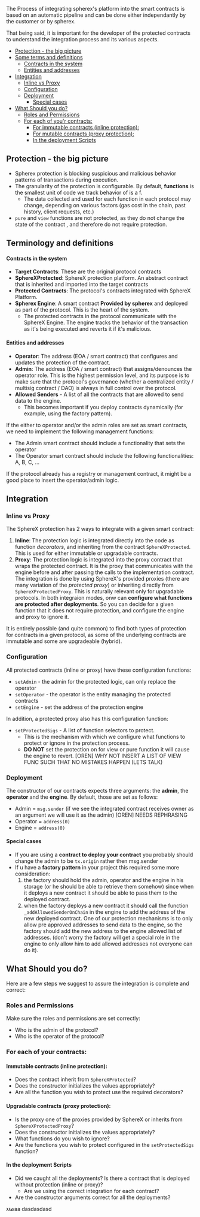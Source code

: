 The Process of integrating spherex's platform into the smart contracts is based on an automatic pipeline and can be done either independantly by the customer or by spherex.

That being said, it is important for the developer of the protected contracts to understand the integration process and its various aspects.

- [Protection  - the big picture](#protection----the-big-picture)
- [Some terms and definitions](#some-terms-and-definitions)
    - [Contracts in the system](#contracts-in-the-system)
    - [Entities and addresses](#entities-and-addresses)
- [Integration](#integration)
  - [Inline vs Proxy](#inline-vs-proxy)
  - [Configuration](#configuration)
  - [Deployment](#deployment)
    - [Special cases](#special-cases)
- [What Should you do?](#what-should-you-do)
  - [Roles and Permissions](#roles-and-permissions)
  - [For each of you'r contracts:](#for-each-of-your-contracts)
    - [For immutable contracts (inline protection):](#for-immutable-contracts-inline-protection)
    - [For mutable contracts (proxy protection):](#for-mutable-contracts-proxy-protection)
    - [In the deployment Scripts](#in-the-deployment-scripts)


## Protection  - the big picture
- Spherex protection is blocking suspicious and malicious behavior patterns of transactions during execution.
- The granularity of the protection is configurable. By default, **functions** is the smallest unit of code we track behavior of is a f.
  - The data collected and used for each function in each protocol may change, depending on various factors (gas cost in the chain, past history, client requests, etc.)
- `pure` and `view` functions are not protected, as they do not change the state of the contract , and therefore do not require protection.

## Terminology and definitions

#### Contracts in the system

- **Target Contracts**: These are the original protocol contracts
- **SphereXProtected**: SphereX protection platform. An abstract contract that is inherited and imported into the target contracts 
- **Protected Contracts**: The protocol's contracts integrated with SphereX Platform.
- **Spherex Engine**: A smart contract **Provided by spherex** and deployed as part of the protocol. This is the heart of the system.
  - The protected contracts in the protocol communicate with the SphereX Engine. The engine tracks the behavior of the transaction as it's being executed and reverts it if it's malicious.


#### Entities and addresses

- **Operator**: The address (EOA / smart contract) that configures and updates the protection of the contract.
- **Admin**: The address (EOA / smart contract) that assigns/denounces the operator role. This is the highest permission level, and its purpose is to make sure that the protocol's governance (whether a centralized entity / multisig contract / DAO) is always in full control over the protocol.
- **Allowed Senders** - A list of all the contracts that are allowed to send data to the engine.
  - This becomes important if you deploy contracts dynamically (for example, using the factory pattern).

If the either to operator and/or the admin roles are set as smart contracts, we need to implement the following management functions:
- The Admin smart contract should include a functionality that sets the operator
- The Operator smart contract should include the following functionalities: A, B, C, ...

If the protocol already has a registry or management contract, it might be a good place to insert the operator/admin logic.

## Integration

### Inline vs Proxy

The SphereX protection has 2 ways to integrate with a given smart contract:
1. **Inline**: The protection logic is integrated directly into the code as function *decorators*, and inheriting from the contract `SphereXProtected`. This is used for either immutable or upgradable contracts. 
2. **Proxy**: The protection logic is integrated into the proxy contract that wraps the protected contract. It is the proxy that communicates with the engine before and after passing the calls to the implementation contract. The integration is done by using SphereX's provided proxies (there are many variation of the *protected proxy*) or inheriting directly from `SphereXProtectedProxy`. This is naturally relevant only for upgradable protocols.
In both integraion modes, onw can **configure what functions are protected after deployments**. So you can decide for a given function that it does not require protection, and configure the engine and proxy to ignore it.

It is entirely possible (and quite common) to find both types of protection for contracts in a given protocol, as some of the underlying contracts are immutable and some are upgradeable (hybrid).

### Configuration

All protected contracts (inline or proxy) have these configuration functions:
- `setAdmin` - the admin for the protected logic, can only replace the operator
- `setOperator` - the operator is the entity managing the protected contracts
- `setEngine` - set the address of the protection engine

In addition, a protected proxy also has this configuration function:
- `setProtectedSigs` - A list of function selectors to protect.
  - This is the mechanism with which we configure what functions to protect or ignore in the protection process.
  - **DO NOT** set the protection on for view or pure function it will cause the engine to revert.
[OREN] WHY NOT INSERT A LIST OF VIEW FUNC SUCH THAT NO MISTAKES HAPPEN (LETS TALK)

### Deployment

The constructor of our contracts expects three arguments: the **admin**, the **operator** and the **engine**. By default, those are set as follows:

- Admin = `msg.sender` (if we see the integrated contract receives owner as an argument we will use it as the admin) [OREN] NEEDS REPHRASING
- Operator = `address(0)`
- Engine = `address(0)`

#### Special cases

- If you are using a **contract to deploy your contract** you probably should change the admin to be `tx.origin` rather then msg.sender
- If u have a **factory pattern** in your project this required some more consideration:
    1. the factory should hold the admin, operator and the engine in his storage (or he should be able to retrieve them somehow) since when it deploys a new contract it should be able to pass them to the deployed contract.
    2. when the factory deploys a new contract it should call the function `_addAllowedSenderOnChain` in the engine to add the address of the new deployed contract.
       One of our protection mechanisms is to only allow pre approved addresses to send data to the engine, so the factory should add the new address to the engine allowed list of addresses. (don't worry the factory will get a special role in the engine to only allow him to add allowed addresses not everyone can do it).

## What Should you do?

Here are a few steps we suggest to assure the integration is complete and correct:

### Roles and Permissions
Make sure the roles and permissions are set correctly:
* Who is the admin of the protocol?
* Who is the operator of the protocol?

### For each of your contracts:
  
#### Immutable contracts (inline protection):
  * Does the contract inherit from `SphereXProtected`?
  * Does the constructor initializes the values appropriately?
  * Are all the function you wish to protect use the required decorators?
  
#### Upgradable contracts (proxy protection):
  * Is the proxy one of the proxies provided by SphereX or inherits from `SphereXProtectedProxy`?
  * Does the constructor initializes the values appropriately?
  * What functions do you wish to ignore?
  * Are the functions you wish to protect configured in the `setProtectedSigs` function?

#### In the deployment Scripts
  * Did we caught all the deployments? Is there a contract that is deployed without protection (inline or proxy)?
    * Are we using the correct integration for each contract?
  * Are the constructor arguments correct for all the deployments?

שגגaa
dasdasdasd
